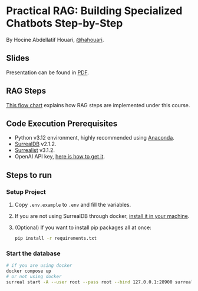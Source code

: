 # Practical RAG: Building Specialized Chatbots Step-by-Step

By Hocine Abdellatif Houari, [@hahouari](https://github.com/hahouari).

## Slides

Presentation can be found in [PDF](https://github.com/hahouari/practical_rag_course/blob/dev/presentation.pdf).

## RAG Steps

[This flow chart](https://github.com/hahouari/practical_rag_course/blob/dev/steps.png) explains how RAG steps are implemented under this course.

## Code Execution Prerequisites

- Python v3.12 environment, highly recommended using [Anaconda](https://www.anaconda.com/products/distribution).
- [SurrealDB](https://surrealdb.com/install) v2.1.2.
- [Surrealist](https://surrealdb.com/surrealist) v3.1.2.
- OpenAI API key, [here is how to get it](https://www.youtube.com/watch?v=bK5MQr6CXc8).

## Steps to run

### Setup Project

1. Copy `.env.example` to `.env` and fill the variables.

2. If you are not using SurrealDB through docker, [install it in your machine](https://surrealdb.com/docs/surrealdb/installation).

3. (Optional) If you want to install pip packages all at once:

   ```sh
   pip install -r requirements.txt
   ```

### Start the database

```sh
# if you are using docker
docker compose up
# or not using docker
surreal start -A --user root --pass root --bind 127.0.0.1:28900 surrealkv:data.db
```
